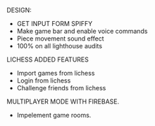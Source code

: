 DESIGN:
- GET INPUT FORM SPIFFY
- Make game bar and enable voice commands
- Piece movement sound effect
- 100% on all lighthouse audits

LICHESS ADDED FEATURES
- Import games from lichess
- Login from lichess
- Challenge friends from lichess

MULTIPLAYER MODE WITH FIREBASE.
- Impelement game rooms.